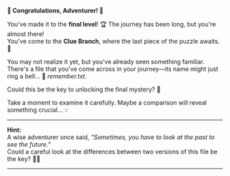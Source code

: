 **🎉 Congratulations, Adventurer! 🎉**

You've made it to the **final level**! 🏆 The journey has been long, but you're almost there!  
You've come to the **Clue Branch**, where the last piece of the puzzle awaits. 🧩

You may not realize it yet, but you've already seen something familiar. There's a file that you've come across in your journey—its name might just ring a bell... 📜 *remember.txt*.

Could this be the key to unlocking the final mystery? 🤔

Take a moment to examine it carefully. Maybe a comparison will reveal something crucial... 💡

---

**Hint:**  
A wise adventurer once said, *"Sometimes, you have to look at the past to see the future."*  
Could a careful look at the differences between two versions of this file be the key? 🕵️‍♂️

---